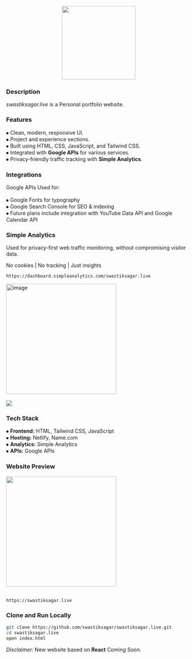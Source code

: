 <div align="middle">
<img height="200" src="https://i.postimg.cc/qBx78nMd/Copy-of-s-Block.png" />
</div>
<div align="left"> <h3>Description</h3></div>
<h><p align="left"> 

*swastiksagar.live* is a Personal portfolio website.</p></h>

<div align="left"> <h3>Features</h3></div>

⦁ Clean, modern, responsive UI.<br>
⦁ Project and experience sections.<br>
⦁ Built using HTML, CSS, JavaScript, and Tailwind CSS.<br>
⦁ Integrated with **Google APIs** for various services.<br>
⦁ Privacy-friendly traffic tracking with **Simple Analytics**.<br>

<div align="left">  <h3>Integrations</h3></div>

Google APIs
Used for:<br></br>
⦁ Google Fonts for typography<br>
⦁ Google Search Console for SEO & indexing<br>
⦁ Future plans include integration with YouTube Data API and Google Calendar API<br>

<div align="left"> <h3>Simple Analytics</h3></div>
Used for privacy-first web traffic monitoring, without compromising visitor data.<br>

No cookies | No tracking | Just insights

```
https://dashboard.simpleanalytics.com/swastiksagar.live
```

<img width="" height="300" alt="image" src="https://github.com/user-attachments/assets/ae5a1916-addf-4332-96af-22a735975d14" /><br></br>
<a href="https://dashboard.simpleanalytics.com/swastiksagar.live?utm_source=swastiksagar.live&utm_content=badge&affiliate=guwif-soc" referrerpolicy="origin" target="_blank"><picture><source srcset="https://simpleanalyticsbadges.com/swastiksagar.live?mode=dark" media="(prefers-color-scheme: dark)" /><img src="https://simpleanalyticsbadges.com/swastiksagar.live?mode=light" loading="lazy" referrerpolicy="no-referrer" crossorigin="anonymous" /></picture></a>

<div align="left"> <h3>Tech Stack</h3></div>

⦁ **Frontend:** HTML, Tailwind CSS, JavaScript<br>
⦁ **Hosting:** Netlify, Name.com<br>
⦁ **Analytics:** Simple Analytics<br>
⦁ **APIs:** Google APIs<br>

<div align="left"> <h3>Website Preview</h3></div>

<div align="left">
<img height="300" src="https://i.postimg.cc/28942Lb1/Screenshot-2025-08-06-003028.png" />
</div><br>

```
https://swastiksagar.live
```
<div align="left"> <h3>Clone and Run Locally</h3></div>

```bash
git clone https://github.com/swastiksagar/swastiksagar.live.git
cd swastiksagar.live
open index.html
```


*Disclaimer:* New website based on **React** Coming Soon.



